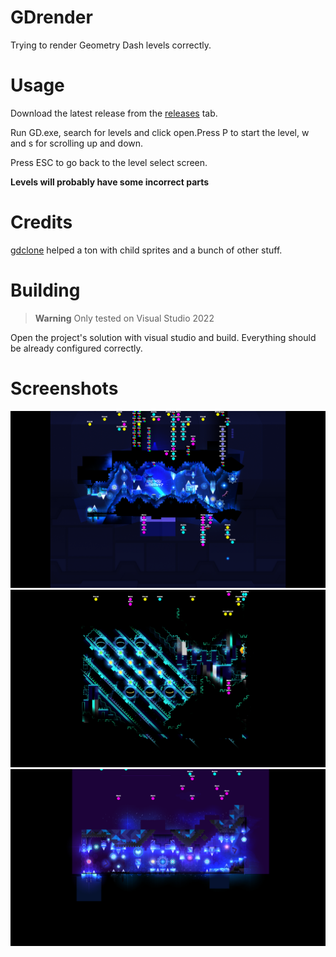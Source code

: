 # GDrender
Trying to render Geometry Dash levels correctly.

# Usage
Download the latest release from the [releases](github.com/maxnut/gdrender/releases/latest) tab.

Run GD.exe, search for levels and click open.Press P to start the level, w and s for scrolling up and down.

Press ESC to go back to the level select screen.

__Levels will probably have some incorrect parts__

# Credits

[gdclone](https://github.com/opstic/gdclone) helped a ton with child sprites and a bunch of other stuff.

# Building
> **Warning**
> Only tested on Visual Studio 2022

Open the project's solution with visual studio and build. Everything should be already configured correctly.

# Screenshots

![ss1](/images/ss1.png)
![ss2](/images/ss2.png)
![ss3](/images/ss3.png)
